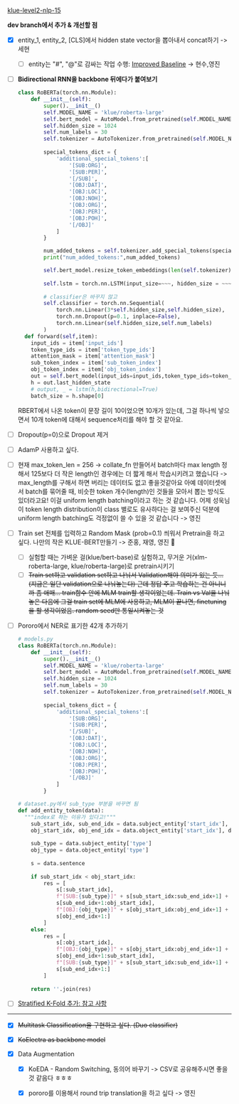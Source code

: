 [klue-level2-nlp-15](https://github.com/boostcampaitech2/klue-level2-nlp-15)

**dev branch에서 추가 & 개선할 점**

- [x] entity_1, entity_2, [CLS]에서 hidden state vector을 뽑아내서 concat하기  -> 세현

  - [ ] entity는 "#", "@"로 감싸는 작업 수행: [Improved Baseline](https://arxiv.org/pdf/2102.01373.pdf) -> 현수,영진

- [ ] **Bidirectional RNN을 backbone 뒤에다가 붙여보기** 

  ```python
  class RoBERTa(torch.nn.Module):
      def __init__(self):
          super().__init__()
          self.MODEL_NAME = 'klue/roberta-large'
          self.bert_model = AutoModel.from_pretrained(self.MODEL_NAME)
          self.hidden_size = 1024
          self.num_labels = 30
          self.tokenizer = AutoTokenizer.from_pretrained(self.MODEL_NAME)
          
          special_tokens_dict = {
              'additional_special_tokens':[
                  '[SUB:ORG]',
                  '[SUB:PER]',
                  '[/SUB]',
                  '[OBJ:DAT]',
                  '[OBJ:LOC]',
                  '[OBJ:NOH]',
                  '[OBJ:ORG]',
                  '[OBJ:PER]',
                  '[OBJ:POH]',
                  '[/OBJ]'
              ]
          }
  
          num_added_tokens = self.tokenizer.add_special_tokens(special_tokens_dict)
          print("num_added_tokens:",num_added_tokens)
  
          self.bert_model.resize_token_embeddings(len(self.tokenizer))
          
          self.lstm = torch.nn.LSTM(input_size=~~~, hidden_size = ~~~,bidirectional=True)
          
          # classifier은 바꾸지 않고
          self.classifier = torch.nn.Sequential(
              torch.nn.Linear(3*self.hidden_size,self.hidden_size),
              torch.nn.Dropout(p=0.1, inplace=False),
              torch.nn.Linear(self.hidden_size,self.num_labels)
          )
    def forward(self,item):
      input_ids = item['input_ids']
      token_type_ids = item['token_type_ids']
      attention_mask = item['attention_mask']
      sub_token_index = item['sub_token_index']
      obj_token_index = item['obj_token_index']
      out = self.bert_model(input_ids=input_ids,token_type_ids=token_type_ids,attention_mask=attention_mask)
      h = out.last_hidden_state
      # output, _ = lstm(h,bidirectional=True)
      batch_size = h.shape[0]
  
  ```

  RBERT에서 나온 token이 문장 길이 10이었으면 10개가 있는데, 그걸 하나씩 넣으면서 10개 token에 대해서 sequence처리를 해야 할 것 같아요.

- [ ] Dropout(p=0)으로 Dropout 제거

- [ ] AdamP 사용하고 싶다.

- [ ] 현재 max_token_len = 256 -> collate_fn 만들어서 batch마다 max length 정해서 125보다 더 작은 length인 경우에는 더 짧게 해서 학습시키려고 했습니다 -> max_length를 구해서 하면 버리는 데이터도 없고 좋을것같아요 아예 데이터셋에서 batch를 묶어줄 때, 비슷한 token 개수(length)인 것들을 모아서 뽑는 방식도 있더라고요! 이걸 uniform length batching이라고 하는 것 같습니다. 어제 성욱님이 token length distribution이 class 별로도 유사하다는 걸 보여주신 덕분에 uniform length batching도 걱정없이 쓸 수 있을 것 같습니다 -> 영진

- [ ] Train set 전체를 입력하고 Random Mask (prob=0.1) 씌워서 Pretrain을 하고 싶다. 나만의 작은 KLUE-BERT만들기 -> 준홍, 재영, 영진 🤗

  - [ ] 실험할 때는 가벼운 걸(klue/bert-base)로 실험하고, 무거운 거(xlm-roberta-large, klue/roberta-large)로 pretrain시키기
  - [ ] ~~Train set하고 validation set하고 나눠서 Validation해야 의미가 있는 듯... (지금은 일단 validation으로 나눠놓는다) 근데 정답 주고 학습하는 건 아니니까 좀 애매... train함수 안에 MLM train할 생각이었는데. Train vs Val을 나눠놓은 다음에 그걸 train set에 MLM에 사용하고, MLM이 끝나면, finetuning을 할 생각이었음. random seed만 통일시켜놓는 것~~

- [ ] Pororo에서 NER로 표기한 42개 추가하기 

  ```python
  # models.py
  class RoBERTa(torch.nn.Module):
      def __init__(self):
          super().__init__()
          self.MODEL_NAME = 'klue/roberta-large'
          self.bert_model = AutoModel.from_pretrained(self.MODEL_NAME)
          self.hidden_size = 1024
          self.num_labels = 30
          self.tokenizer = AutoTokenizer.from_pretrained(self.MODEL_NAME)
          
          special_tokens_dict = {
              'additional_special_tokens':[
                  '[SUB:ORG]',
                  '[SUB:PER]',
                  '[/SUB]',
                  '[OBJ:DAT]',
                  '[OBJ:LOC]',
                  '[OBJ:NOH]',
                  '[OBJ:ORG]',
                  '[OBJ:PER]',
                  '[OBJ:POH]',
                  '[/OBJ]'
              ]
          }
  
  # dataset.py에서 sub_type 부분을 바꾸면 됨
  def add_entity_token(data):
    """index로 하는 이유가 있다고!"""
      sub_start_idx, sub_end_idx = data.subject_entity['start_idx'], data.subject_entity['end_idx']
      obj_start_idx, obj_end_idx = data.object_entity['start_idx'], data.object_entity['end_idx']
      
      sub_type = data.subject_entity['type']
      obj_type = data.object_entity['type']
      
      s = data.sentence
      
      if sub_start_idx < obj_start_idx:
          res = [
              s[:sub_start_idx],
              f"[SUB:{sub_type}]" + s[sub_start_idx:sub_end_idx+1] + "[/SUB]",
              s[sub_end_idx+1:obj_start_idx],
              f"[OBJ:{obj_type}]" + s[obj_start_idx:obj_end_idx+1] + "[/OBJ]",
              s[obj_end_idx+1:]
          ]
      else:
          res = [
              s[:obj_start_idx],
              f"[OBJ:{obj_type}]" + s[obj_start_idx:obj_end_idx+1] + "[/OBJ]",
              s[obj_end_idx+1:sub_start_idx],
              f"[SUB:{sub_type}]" + s[sub_start_idx:sub_end_idx+1] + "[/SUB]",
              s[sub_end_idx+1:]
          ]
      
      return ''.join(res)    
  
  ```

- [ ] [Stratified K-Fold 추가: 참고 사항](https://github.com/boostcampaitech2/klue-level2-nlp-15/blob/main/train_with_pororo.ipynb)

---

- [x] ~~Multitask Classification을 구현하고 싶다. (Duo classifier)~~
- [x] ~~KoElectra as backbone model~~

- [x] Data Augmentation
  - [x] KoEDA - Random Switching, 동의어 바꾸기 -> CSV로 공유해주시면 좋을 것 같음다 ㅎㅎㅎ
  - [x] pororo를 이용해서 round trip translation을 하고 싶다 -> 영진
  
  
